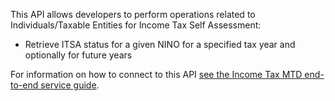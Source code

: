 This API allows developers to perform operations related to Individuals/Taxable Entities for Income Tax Self Assessment:
- Retrieve ITSA status for a given NINO for a specified tax year and optionally for future years

For information on how to connect to this API [see the Income Tax MTD end-to-end service guide](https://developer.service.hmrc.gov.uk/guides/income-tax-mtd-end-to-end-service-guide/).
